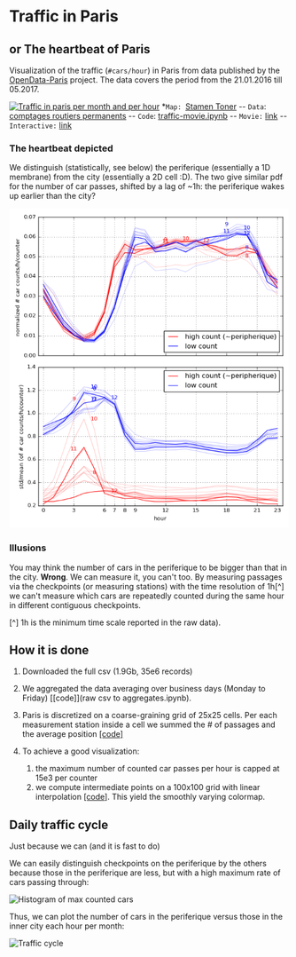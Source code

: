 # Traffic in Paris
## or The heartbeat of Paris

Visualization of the traffic (`#cars/hour`) in Paris from data published by the [OpenData-Paris](https://opendata.paris.fr) project.
The data covers the period from the 21.01.2016  till 05.2017.

[![Traffic in paris per month and per hour](traffic_25.gif  "Traffic in paris per month and per hour")](traffic_25.webm)
*`Map: `[Stamen Toner](http://maps.stamen.com/toner/) -- `Data`: [comptages routiers permanents](https://opendata.paris.fr/explore/dataset/comptages-routiers-permanents/table/) -- `Code`: [traffic-movie.ipynb](traffic-movie.ipynb) -- `Movie:` [link](traffic_25.webm) -- `Interactive:` [link](traffic-interactive.ipynb)

### The heartbeat depicted
We distinguish (statistically, see below) the periferique (essentially a 1D membrane) from the city (essentially a 2D cell :D). 
The two give similar pdf for the number of car passes, shifted by a lag of ~1h: the periferique wakes up earlier than the city?

![Traffic cycle](figures/perifvscity.png) 

### Illusions

You may think  the number of cars in the periferique to be bigger than that in the city. **Wrong**. We can measure it, you can't too. By measuring  passages via the checkpoints (or measuring stations) with the time resolution of 1h[^] we can't measure  which cars are repeatedly counted during the same hour in different contiguous checkpoints. 

[^] 1h is the minimum time scale reported in the raw data).

## How it is done

1. Downloaded the full csv (1.9Gb, 35e6 records)

1. We aggregated the data averaging over business days (Monday to Friday) [[code]](raw csv to aggregates.ipynb).

2. Paris is discretized on a coarse-graining grid of 25x25 cells. Per each measurement station inside a cell we summed the # of passages and the average position [[code]](preprocess_aggregates.py)

3. To achieve a good visualization:
	1.  the maximum number of counted car passes per hour is capped at 15e3 per counter
	2. we compute intermediate points on a 100x100 grid with linear interpolation [[code]](traffic-movie.ipynb). This yield the smoothly varying colormap.
	 
## Daily traffic cycle
Just because we can (and it is fast to do)

We can easily distinguish checkpoints on the periferique by the others because those in the periferique are less, but with a high maximum rate of cars passing through:

![Histogram of max counted cars](/home/astyonax/Projects/PostDoc/Traffic/figures/histogram_counts.png) 

Thus, we can plot the number of cars in the periferique versus those in the inner city each hour per month:

![Traffic cycle](/home/astyonax/Projects/PostDoc/Traffic/figures/perifvscity.png) 

